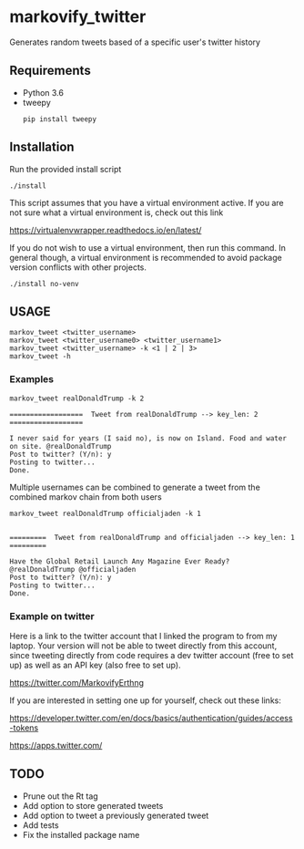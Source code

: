 # markovify_twitter
Generates random tweets based of a specific user's twitter history

## Requirements

* Python 3.6
* tweepy
  ```shell
  pip install tweepy
  ```

## Installation

Run the provided install script

```shell
./install
```

This script assumes that you have a virtual environment active. If you are not sure what a virtual
environment is, check out this link 

https://virtualenvwrapper.readthedocs.io/en/latest/

If you do not wish to use a virtual environment, then run this command. In general though,
a virtual environment is recommended to avoid package version conflicts with other projects.

```shell
./install no-venv
```


## USAGE

```shell
markov_tweet <twitter_username>
markov_tweet <twitter_username0> <twitter_username1>
markov_tweet <twitter_username> -k <1 | 2 | 3>
markov_tweet -h
```

### Examples

```shell
markov_tweet realDonaldTrump -k 2
```
```
==================  Tweet from realDonaldTrump --> key_len: 2 ==================

I never said for years (I said no), is now on Island. Food and water on site. @realDonaldTrump
Post to twitter? (Y/n): y
Posting to twitter...
Done.
```

Multiple usernames can be combined to generate a tweet from the combined markov chain from both users

```shell
markov_tweet realDonaldTrump officialjaden -k 1
```

```

=========  Tweet from realDonaldTrump and officialjaden --> key_len: 1 =========

Have the Global Retail Launch Any Magazine Ever Ready? @realDonaldTrump @officialjaden
Post to twitter? (Y/n): y
Posting to twitter...
Done.
```


### Example on twitter

Here is a link to the twitter account that I linked the program to from my laptop. Your version
will not be able to tweet directly from this account, since tweeting directly from code requires
a dev twitter account (free to set up) as well as an API key (also free to set up).

https://twitter.com/MarkovifyErthng

If you are interested in setting one up for yourself, check out these links:

https://developer.twitter.com/en/docs/basics/authentication/guides/access-tokens

https://apps.twitter.com/


## TODO

* Prune out the Rt tag
* Add option to store generated tweets
* Add option to tweet a previously generated tweet
* Add tests
* Fix the installed package name
